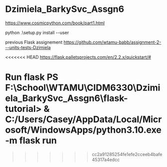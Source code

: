 # Dzimiela_BarkySvc_Assgn6
https://www.cosmicpython.com/book/part1.html

python .\setup.py install --user

previous Flask assignement https://github.com/wtamu-babb/assignment-2---units-tests-Dzimiela

<<<<<<< HEAD
https://flask.palletsprojects.com/en/2.2.x/quickstart/#

Run flask
PS F:\School\WTAMU\CIDM6330\Dzimiela_BarkySvc_Assgn6\flask-tutorial> & C:/Users/Casey/AppData/Local/Microsoft/WindowsApps/python3.10.exe -m flask run
=======
>>>>>>> cc2a91285254fe1efe2cceeb4bafe45317a4edcc
